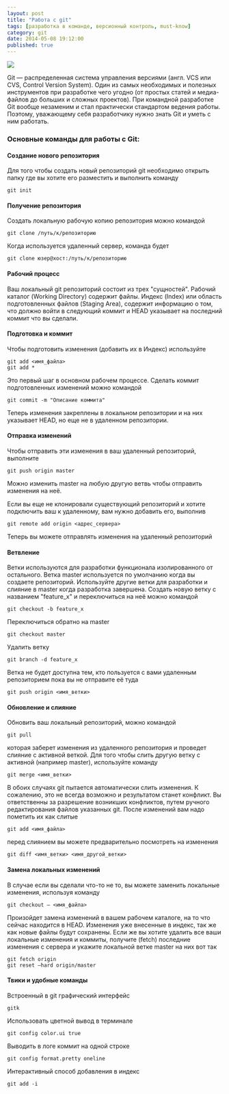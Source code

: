 ```yaml
---
layout: post
title: "Работа с git"
tags: [разработка в команде, версионный контроль, must-know]
category: git
date: 2014-05-08 19:12:00
published: true
---
```


<img src="http://s020.radikal.ru/i722/1405/3d/f6dd618e6fb6.jpg" class="img-responsive" /><br />

Git &mdash; распределенная система управления версиями (англ. VCS или CVS, Control Version System). Один из самых необходимых и полезных инструментов при разработке чего угодно (от простых статей и медиа-файлов до больших и сложных проектов). При командной разработке Git вообще незаменим и стал практически стандартом ведения работы. Поэтому, уважающему себя разработчику нужно знать Git и уметь с ним работать.

### Основные команды для работы с Git:

#### Создание нового репозитория
Для того чтобы создать новый репозиторий git необходимо открыть папку где вы хотите его разместить и выполнить команду

    git init

#### Получение репозитория
Создать локальную рабочую копию репозитория можно командой
	
    git clone /путь/к/репозиторию

Когда используется удаленный сервер, команда будет
	
    git clone юзер@хост:/путь/к/репозиторию

#### Рабочий процесс
Ваш локальный git репозиторий состоит из трех "сущностей". Рабочий каталог (Working Directory) содержит файлы. Индекс (Index) или область подготовленных файлов (Staging Area), содержит информацию о том, что должно войти в следующий коммит и HEAD указывает на последний коммит что вы сделали. 

#### Подготовка и коммит
Чтобы подготовить изменения (добавить их в Индекс) используйте
	
    git add <имя_файла>
	git add *

Это первый шаг в основном рабочем процессе. Сделать коммит подготовленных изменений можно командой

    git commit -m "Описание коммита"

Теперь изменения закреплены в локальном репозитории и на них указывает HEAD, но еще не в удаленном репозитории.

#### Отправка изменений
Чтобы отправить эти изменения в ваш удаленный репозиторий, выполните

    git push origin master

Можно изменить master на любую другую ветвь чтобы отправить изменения на неё.

Если вы еще не клонировали существующий репозиторий и хотите подключить ваш к удаленному, вам нужно добавить его, выполнив

    git remote add origin <адрес_сервера>

Теперь вы можете отправлять изменения на удаленный репозиторий

#### Ветвление
Ветки используются для разработки функционала изолированного от остального. Ветка master используется по умолчанию когда вы создаете репозиторий. Используйте другие ветки для разработки и слияние в master когда разработка завершена. 
Создать новую ветку с названием "feature_x" и переключиться на неё можно командой

    git checkout -b feature_x

Переключиться обратно на master

    git checkout master

Удалить ветку

    git branch -d feature_x

Ветка не будет доступна тем, кто пользуется с вами удаленным репозиторием пока вы не отправите её туда

    git push origin <имя_ветки>

#### Обновление и слияние
Обновить ваш локальный репозиторий, можно командой

    git pull

которая заберет изменения из удаленного репозитория и проведет слияние с активной веткой.
Для того чтобы слить другую ветку с активной (например master), используйте команду

    git merge <имя_ветки>

В обоих случаях git пытается автоматически слить изменения. К сожалению, это не всегда возможно и результатом станет конфликт. Вы ответственны за разрешение возникших конфликтов, путем ручного редактирования файлов указанных git. После изменений вам надо пометить их как слитые

    git add <имя_файла>

перед слиянием вы можете предварительно посмотреть на изменения

    git diff <имя_ветки> <имя_другой_ветки>

#### Замена локальных изменений
В случае если вы сделали что-то не то, вы можете заменить локальные изменения, используя команду
	
    git checkout — <имя_файла>

Произойдет замена изменений в вашем рабочем каталоге, на то что сейчас находится в HEAD. Изменения уже внесенные в индекс, так же как новые файлы будут сохранены.
Если же вы хотите удалить все ваши локальные изменения и коммиты, получите (fetch) последние изменения с сервера и укажите локальной ветке master на них вот так

    git fetch origin
	git reset —hard origin/master

#### Твики и удобные команды
Встроенный в git графический интерфейс
	
    gitk

Использовать цветной вывод в терминале

    git config color.ui true

Выводить в логе коммит на одной строке

    git config format.pretty oneline

Интерактивный способ добавления в индекс

    git add -i

